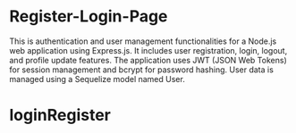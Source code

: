 # Register-Login-Page
This is authentication and user management functionalities for a Node.js web application using Express.js. It includes user registration, login, logout, and profile update features. The application uses JWT (JSON Web Tokens) for session management and bcrypt for password hashing. User data is managed using a Sequelize model named User.
# loginRegister
